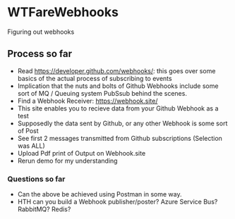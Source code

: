 # WTFareWebhooks
Figuring out webhooks

## Process so far
- Read https://developer.github.com/webhooks/: this goes over some basics of the actual process of subscribing to events
- Implication that the nuts and bolts of Github Webhooks include some sort of MQ / Queuing system PubSsub behind the scenes.
- Find a Webhook Receiver: https://webhook.site/
- This site enables you to recieve data from your Github Webhook as a test
- Supposedly the data sent by Github, or any other Webhook is some sort of Post
- See first 2 messages transmitted from Github subscriptions (Selection was ALL)
- Upload Pdf print of Output on Webhook.site
- Rerun demo for my understanding


### Questions so far
- Can the above be achieved using Postman in some way.
- HTH can you build a Webhook publisher/poster? Azure Service Bus? RabbitMQ? Redis?
